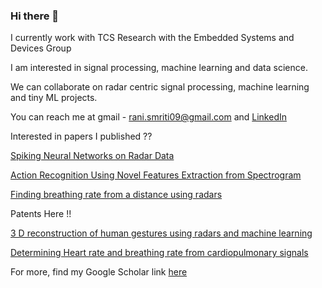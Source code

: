 ### Hi there 👋

I currently work with TCS Research with the Embedded Systems and Devices Group

I am interested in signal processing, machine learning and data science.

We can collaborate on radar centric signal processing, machine learning and tiny ML projects.



You can reach me at gmail - rani.smriti09@gmail.com and [LinkedIn](https://www.linkedin.com/in/smriti-rani-12116a29/)

Interested in papers I published ??

[Spiking Neural Networks on Radar Data](https://ieeexplore.ieee.org/abstract/document/9206853)

[Action Recognition Using Novel Features Extraction from Spectrogram](https://dl.acm.org/doi/abs/10.1145/3410530.3414362)

[Finding breathing rate from a distance using radars](https://ieeexplore.ieee.org/abstract/document/8956905)

Patents Here !! 

[3 D reconstruction of human gestures using radars and machine learning](https://patentimages.storage.googleapis.com/7f/b8/1f/73bc47afaf4e27/US20200310549A1.pdf)

[Determining Heart rate and breathing rate from cardiopulmonary signals](https://patents.google.com/patent/US20210298607A1/en)

For more, find my Google Scholar link [here](https://scholar.google.com/citations?user=yyv1MPkAAAAJ&hl=en&oi=ao)

<!--
**RaniSmriti/RaniSmriti** is a ✨ _special_ ✨ repository because its `README.md` (this file) appears on your GitHub profile.

Here are some ideas to get you started:

- 🔭 I’m currently working on ...
- 🌱 I’m currently learning ...
- 👯 I’m looking to collaborate on ...
- 🤔 I’m looking for help with ...
- 💬 Ask me about ...
- 📫 How to reach me: ...
- 😄 Pronouns: ...
- ⚡ Fun fact: ...
-->
